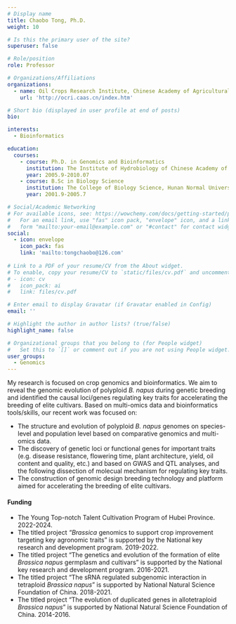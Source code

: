 ```yaml
---
# Display name
title: Chaobo Tong, Ph.D.
weight: 10

# Is this the primary user of the site?
superuser: false

# Role/position
role: Professor

# Organizations/Affiliations
organizations:
  - name: Oil Crops Research Institute, Chinese Academy of Agricultural Sciences
    url: 'http://ocri.caas.cn/index.htm'

# Short bio (displayed in user profile at end of posts)
bio: 

interests:
  - Bioinformatics

education:
  courses:
    - course: Ph.D. in Genomics and Bioinformatics
      institution: The Institute of Hydrobiology of Chinese Academy of Sciences
      year: 2005.9-2010.07
    - course: B.Sc in Biology Science
      institution: The College of Biology Science, Hunan Normal University
      year: 2001.9-2005.7

# Social/Academic Networking
# For available icons, see: https://wowchemy.com/docs/getting-started/page-builder/#icons
#   For an email link, use "fas" icon pack, "envelope" icon, and a link in the
#   form "mailto:your-email@example.com" or "#contact" for contact widget.
social:
  - icon: envelope
    icon_pack: fas
    link: 'mailto:tongchaobo@126.com'
  
# Link to a PDF of your resume/CV from the About widget.
# To enable, copy your resume/CV to `static/files/cv.pdf` and uncomment the lines below.
# - icon: cv
#   icon_pack: ai
#   link: files/cv.pdf

# Enter email to display Gravatar (if Gravatar enabled in Config)
email: ''

# Highlight the author in author lists? (true/false)
highlight_name: false

# Organizational groups that you belong to (for People widget)
#   Set this to `[]` or comment out if you are not using People widget.
user_groups:
  - Genomics
---
```


My research is focused on crop genomics and bioinformatics. We aim to reveal the genomic evolution of polyploid *B. napus* during genetic breeding and identified the causal loci/genes regulating key traits for accelerating the breeding of elite cultivars.  Based on multi-omics data and bioinformatics tools/skills, our recent work was focused on: 
- The structure and evolution of polyploid *B. napus* genomes on species-level and population level based on comparative genomics and multi-omics data.
- The discovery of genetic loci or functional genes for important traits (e.g. disease resistance, flowering time, plant architecture, yield, oil content and quality, etc.) and based on GWAS and QTL analyses, and the following dissection of molecual mechanism for regulating key traits.
- The construction of genomic design breeding technology and platform aimed for accelerating the breeding of elite cultivars. 

#### Funding
- The Young Top-notch Talent Cultivation Program of Hubei Province.  2022-2024.
- The titled project *“Brassica* genomics to support crop improvement targeting key agronomic traits” is supported by the National key research and development program. 2019-2022.
- The titled project “The genetics and evolution of the formation of elite *Brassica napus* germplasm and cultivars” is supported by the National key research and development program. 2016-2021.
- The titled project “The sRNA regulated subgenomic interaction in tetraploid *Brassica napus*” is supported by National Natural Science Foundation of China. 2018-2021.
- The titled project “The evolution of duplicated genes in allotetraploid *Brassica napus*”  is supported by National Natural Science Foundation of China. 2014-2016.

